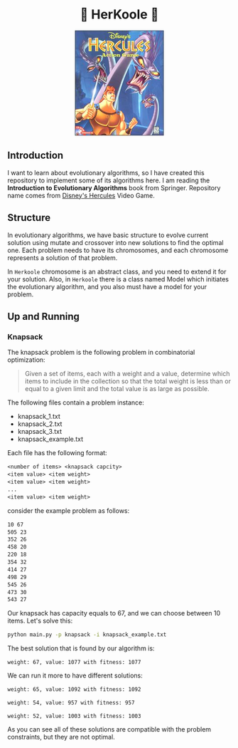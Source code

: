 <h1 align="center"> 🌰 HerKoole 🎒 </h1>

<p align="center">
  <img src="./.github/assets/Hercposter.jpg" alt="Hercposter">
</p>

## Introduction

I want to learn about evolutionary algorithms, so I have created this repository to implement some of its algorithms here.
I am reading the **Introduction to Evolutionary Algorithms** book from Springer.
Repository name comes from [Disney's Hercules](<https://en.wikipedia.org/wiki/Disney's_Hercules_(video_game)>) Video Game.

## Structure

In evolutionary algorithms, we have basic structure to evolve current solution using mutate and crossover
into new solutions to find the optimal one. Each problem needs to have its chromosomes, and each chromosome
represents a solution of that problem.

In `Herkoole` chromosome is an abstract class, and you need to extend it for your solution.
Also, in `Herkoole` there is a class named Model which initiates the evolutionary algorithm,
and you also must have a model for your problem.

## Up and Running

### Knapsack

The knapsack problem is the following problem in combinatorial optimization:

> Given a set of items, each with a weight and a value, determine which items to include in the collection
> so that the total weight is less than or equal to a given limit and the total value is as large as possible.

The following files contain a problem instance:

- knapsack_1.txt
- knapsack_2.txt
- knapsack_3.txt
- knapsack_example.txt

Each file has the following format:

```txt
<number of items> <knapsack capcity>
<item value> <item weight>
<item value> <item weight>
...
<item value> <item weight>
```

consider the example problem as follows:

```txt
10 67
505 23
352 26
458 20
220 18
354 32
414 27
498 29
545 26
473 30
543 27
```

Our knapsack has capacity equals to 67, and we can choose between 10 items.
Let's solve this:

```bash
python main.py -p knapsack -i knapsack_example.txt
```

The best solution that is found by our algorithm is:

```
weight: 67, value: 1077 with fitness: 1077
```

We can run it more to have different solutions:

```
weight: 65, value: 1092 with fitness: 1092
```

```
weight: 54, value: 957 with fitness: 957
```

```
weight: 52, value: 1003 with fitness: 1003
```

As you can see all of these solutions are compatible with
the problem constraints, but they are not optimal.
